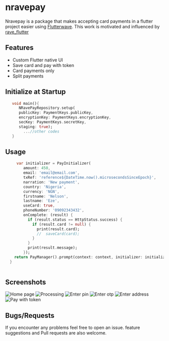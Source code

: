 # nravepay

Nravepay is a package that makes accepting card payments in a flutter project easier using [Flutterwave](http://rave.flutterwave.com).
This work is motivated and influenced by [rave_flutter](https://pub.dev/packages/rave_flutter)

## Features

* Custom Flutter native UI
* Save card and pay with token
* Card payments only
* Split payments


## Initialize at Startup

```dart
   void main(){
      NRavePayRepository.setup(
      publicKey: PaymentKeys.publicKey,
      encryptionKey: PaymentKeys.encryptionKey,
      secKey: PaymentKeys.secretKey,
      staging: true);
        ...//other codes
   }
```
## Usage
```dart
     var initializer = PayInitializer(
        amount: 450,
        email: 'email@email.com',
        txRef: 'reference${DateTime.now().microsecondsSinceEpoch}',
        narration: 'New payment',
        country: 'Nigeria',
        currency: 'NGN',
        firstname: 'Nelson',
        lastname: 'Eze',
        useCard: true,
        phoneNumber: '09092343432',
        onComplete: (result) {
          if (result.status == HttpStatus.success) {
            if (result.card != null) {
              print(result.card);
              //  saveCard(card);
            }
          }
          print(result.message);
        });
    return PayManager().prompt(context: context, initializer: initializer);
  }
  
```

## Screenshots

![Home page](screenshots/home_page.png "Home page")
![Processing](screenshots/processing.png "Enter card details")
![Enter pin](screenshots/enter_pin.png "Enter pin")
![Enter otp](screenshots/enter_otp.png "Enter otp")
![Enter address](screenshots/enter_address.png "Enter address")
![Pay with token](screenshots/card_list.png "Pay with saved card")

## Bugs/Requests

If you encounter any problems feel free to open an issue.  feature suggestions and Pull requests are also welcome.
